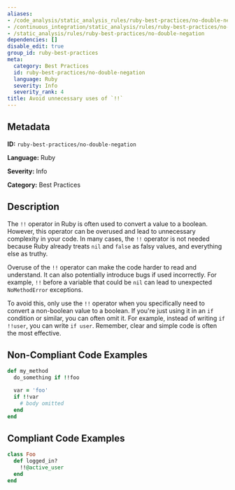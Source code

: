 ```yaml
---
aliases:
- /code_analysis/static_analysis_rules/ruby-best-practices/no-double-negation
- /continuous_integration/static_analysis/rules/ruby-best-practices/no-double-negation
- /static_analysis/rules/ruby-best-practices/no-double-negation
dependencies: []
disable_edit: true
group_id: ruby-best-practices
meta:
  category: Best Practices
  id: ruby-best-practices/no-double-negation
  language: Ruby
  severity: Info
  severity_rank: 4
title: Avoid unnecessary uses of `!!`
---
```

<!--  SOURCED FROM https://github.com/DataDog/datadog-static-analyzer-rule-docs -->


## Metadata
**ID:** `ruby-best-practices/no-double-negation`

**Language:** Ruby

**Severity:** Info

**Category:** Best Practices

## Description
The `!!` operator in Ruby is often used to convert a value to a boolean. However, this operator can be overused and lead to unnecessary complexity in your code. In many cases, the `!!` operator is not needed because Ruby already treats `nil` and `false` as falsy values, and everything else as truthy. 

Overuse of the `!!` operator can make the code harder to read and understand. It can also potentially introduce bugs if used incorrectly. For example, `!!` before a variable that could be `nil` can lead to unexpected `NoMethodError` exceptions. 

To avoid this, only use the `!!` operator when you specifically need to convert a non-boolean value to a boolean. If you're just using it in an `if` condition or similar, you can often omit it. For example, instead of writing `if !!user`, you can write `if user`. Remember, clear and simple code is often the most effective.

## Non-Compliant Code Examples
```ruby
def my_method
  do_something if !!foo

  var = 'foo'
  if !!var
    # body omitted
  end
end
```

## Compliant Code Examples
```ruby
class Foo
  def logged_in?
    !!@active_user
  end
end

```
